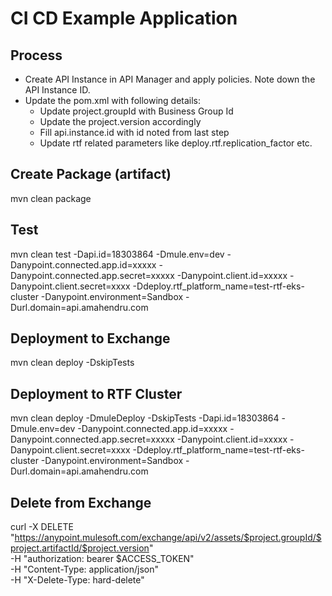 # CI CD Example Application

## Process
- Create API Instance in API Manager and apply policies. Note down the API Instance ID.
- Update the pom.xml with following details:
  - Update project.groupId with Business Group Id
  - Update the project.version accordingly
  - Fill api.instance.id with id noted from last step
  - Update rtf related parameters like deploy.rtf.replication_factor etc.

## Create Package (artifact)
mvn clean package

## Test
mvn clean test -Dapi.id=18303864 -Dmule.env=dev -Danypoint.connected.app.id=xxxxx -Danypoint.connected.app.secret=xxxxx -Danypoint.client.id=xxxxx -Danypoint.client.secret=xxxx -Ddeploy.rtf_platform_name=test-rtf-eks-cluster -Danypoint.environment=Sandbox -Durl.domain=api.amahendru.com

## Deployment to Exchange
mvn clean deploy -DskipTests

## Deployment to RTF Cluster
mvn clean deploy -DmuleDeploy -DskipTests -Dapi.id=18303864 -Dmule.env=dev -Danypoint.connected.app.id=xxxxx -Danypoint.connected.app.secret=xxxxx -Danypoint.client.id=xxxxx -Danypoint.client.secret=xxxx -Ddeploy.rtf_platform_name=test-rtf-eks-cluster -Danypoint.environment=Sandbox -Durl.domain=api.amahendru.com

## Delete from Exchange
curl -X DELETE "https://anypoint.mulesoft.com/exchange/api/v2/assets/$project.groupId/$project.artifactId/$project.version" \
              -H "authorization: bearer $ACCESS_TOKEN" \
              -H "Content-Type: application/json" \
              -H "X-Delete-Type: hard-delete"